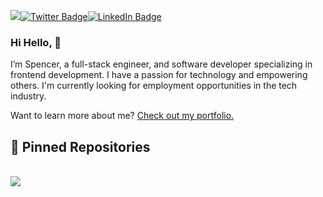 

![](https://komarev.com/ghpvc/?username=SpencerDedrick&color=blueviolet)[![Twitter Badge](https://img.shields.io/badge/Twitter-Profile-informational?style=flat&logo=twitter&logoColor=white&color=1CA2F1)](https://twitter.com/Spencer_Dedrick)[![LinkedIn Badge](https://img.shields.io/badge/LinkedIn-Profile-informational?style=flat&logo=linkedin&logoColor=white&color=0D76A8)](https://www.linkedin.com/in/spencer-dedrick)

### Hi Hello, 👋

I’m Spencer, a full-stack engineer, and software developer specializing in frontend development. I have a passion for technology and empowering others. I'm currently looking for employment opportunities in the tech industry.

Want to learn more about me? [Check out my portfolio.](https://spencerdedrick.com/)

## 📌 Pinned Repositories

<br>

<a href="https://github.com/SpencerDedrick/nixonclone">
  <img align="center" style="margin:0.5rem max-height:200px" src="https://www.spencerdedrick.com/images/eCommerce.png" />
</a>

<br>




<!--
**SpencerDedrick/SpencerDedrick** is a ✨ _special_ ✨ repository because its `README.md` (this file) appears on your GitHub profile.

Here are some ideas to get you started:

- 🔭 I’m currently working on ...
- 🌱 I’m currently learning ...
- 👯 I’m looking to collaborate on ...
- 🤔 I’m looking for help with ...
- 💬 Ask me about ...
- 📫 How to reach me: ...
- 😄 Pronouns: ...
- ⚡ Fun fact: ...
-->

